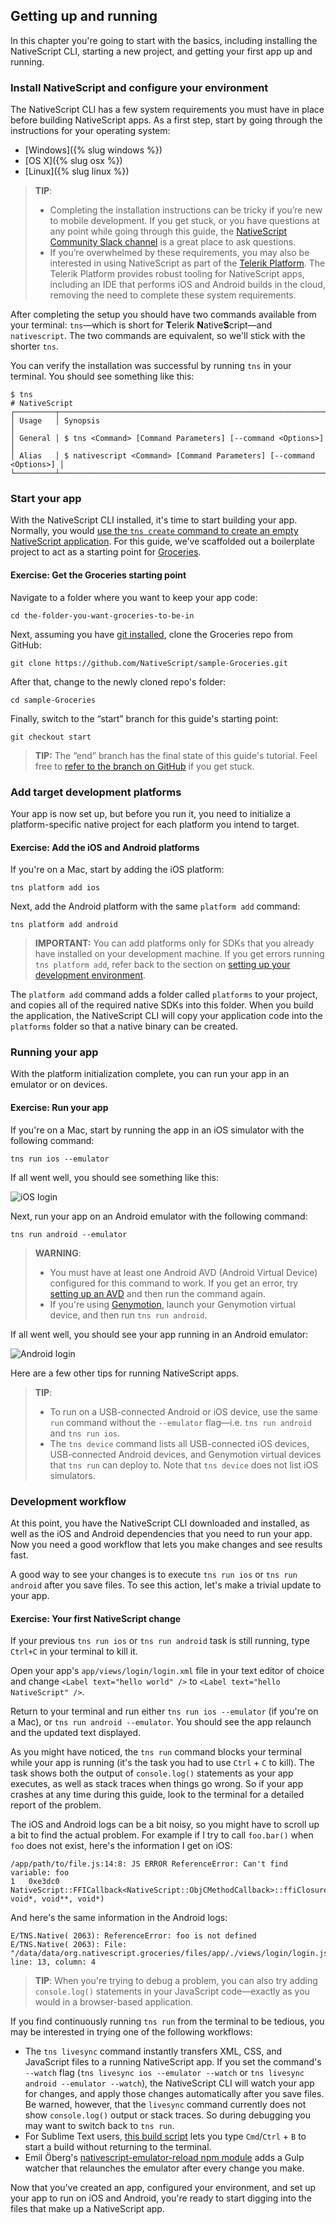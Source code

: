 ## Getting up and running

In this chapter you're going to start with the basics, including installing the NativeScript CLI, starting a new project, and getting your first app up and running.

### Install NativeScript and configure your environment

The NativeScript CLI has a few system requirements you must have in place before building NativeScript apps. As a first step, start by going through the instructions for your operating system:

- [Windows]({% slug windows %})
- [OS X]({% slug osx %})
- [Linux]({% slug linux %})

> **TIP**:
> * Completing the installation instructions can be tricky if you’re new to mobile development. If you get stuck, or you have questions at any point while going through this guide, the [NativeScript Community Slack channel](http://developer.telerik.com/wp-login.php?action=slack-invitation) is a great place to ask questions.
> * If you’re overwhelmed by these requirements, you may also be interested in using NativeScript as part of the [Telerik Platform](http://www.telerik.com/platform). The Telerik Platform provides robust tooling for NativeScript apps, including an IDE that performs iOS and Android builds in the cloud, removing the need to complete these system requirements.

After completing the setup you should have two commands available from your terminal: `tns`—which is short for <b>T</b>elerik <b>N</b>ative<b>S</b>cript—and `nativescript`. The two commands are equivalent, so we'll stick with the shorter `tns`.

You can verify the installation was successful by running `tns` in your terminal. You should see something like this:

```
$ tns
# NativeScript
┌─────────┬─────────────────────────────────────────────────────────────────────┐
│ Usage   │ Synopsis                                                            │
│ General │ $ tns <Command> [Command Parameters] [--command <Options>]          │
│ Alias   │ $ nativescript <Command> [Command Parameters] [--command <Options>] │
└─────────┴─────────────────────────────────────────────────────────────────────┘
```

### Start your app

With the NativeScript CLI installed, it's time to start building your app. Normally, you would [use the `tns create` command to create an empty NativeScript application](https://github.com/NativeScript/NativeScript-cli#create-project). For this guide, we've scaffolded out a boilerplate project to act as a starting point for [Groceries](https://github.com/NativeScript/sample-Groceries).

<h4 class="exercise-start">
    <b>Exercise</b>: Get the Groceries starting point
</h4>

Navigate to a folder where you want to keep your app code:

<div class="no-copy-button"></div>

```
cd the-folder-you-want-groceries-to-be-in
```

Next, assuming you have [git installed](http://www.git-scm.com/), clone the Groceries repo from GitHub:

```
git clone https://github.com/NativeScript/sample-Groceries.git
```

After that, change to the newly cloned repo's folder:

```
cd sample-Groceries
```

Finally, switch to the “start” branch for this guide's starting point:

```
git checkout start
```

>**TIP:** The “end” branch has the final state of this guide's tutorial. Feel free to [refer to the branch on GitHub](https://github.com/NativeScript/sample-Groceries/tree/end) if you get stuck.

<div class="exercise-end"></div>

### Add target development platforms

Your app is now set up, but before you run it, you need to initialize a platform-specific native project for each platform you intend to target.

<h4 class="exercise-start">
    <b>Exercise</b>: Add the iOS and Android platforms
</h4>

If you're on a Mac, start by adding the iOS platform:

```
tns platform add ios
```

Next, add the Android platform with the same `platform add` command:

```
tns platform add android
```

<div class="exercise-end"></div>

>**IMPORTANT:** You can add platforms only for SDKs that you already have installed on your development machine. If you get errors running `tns platform add`, refer back to the section on [setting up your development environment](#install-nativescript-and-configure-your-environment).

The `platform add` command adds a folder called `platforms` to your project, and copies all of the required native SDKs into this folder. When you build the application, the NativeScript CLI will copy your application code into the `platforms` folder so that a native binary can be created.

### Running your app

With the platform initialization complete, you can run your app in an emulator or on devices.

<h4 class="exercise-start">
    <b>Exercise</b>: Run your app
</h4>

If you're on a Mac, start by running the app in an iOS simulator with the following command:

```
tns run ios --emulator
```

If all went well, you should see something like this:

![iOS login]({{site.baseurl}}/img/cli-getting-started/chapter1/ios/1.png)

Next, run your app on an Android emulator with the following command:

```
tns run android --emulator
```

> **WARNING**:
> * You must have at least one Android AVD (Android Virtual Device) configured for this command to work. If you get an error, try [setting up an AVD](http://developer.telerik.com/featured/using-android-emulator-hybrid-mobile-apps-telerik-appbuilder/#managing-avds) and then run the command again.
> * If you're using [Genymotion](https://www.genymotion.com), launch your Genymotion virtual device, and then run `tns run android`.

If all went well, you should see your app running in an Android emulator:

![Android login]({{site.baseurl}}/img/cli-getting-started/chapter1/android/1.png)

<div class="exercise-end"></div>

Here are a few other tips for running NativeScript apps.

> **TIP**:
> * To run on a USB-connected Android or iOS device, use the same `run` command without the `--emulator` flag—i.e. `tns run android` and `tns run ios`.
> * The `tns device` command lists all USB-connected iOS devices, USB-connected Android devices, and Genymotion virtual devices that `tns run` can deploy to. Note that `tns device` does not list iOS simulators.

### Development workflow

At this point, you have the NativeScript CLI downloaded and installed, as well as the iOS and Android dependencies that you need to run your app. Now you need a good workflow that lets you make changes and see results fast.

A good way to see your changes is to execute `tns run ios` or `tns run android` after you save files. To see this action, let's make a trivial update to your app.

<h4 class="exercise-start">
    <b>Exercise</b>: Your first NativeScript change
</h4>

If your previous `tns run ios` or `tns run android` task is still running, type `Ctrl+C` in your terminal to kill it.

Open your app's `app/views/login/login.xml` file in your text editor of choice and change `<Label text="hello world" />` to `<Label text="hello NativeScript" />`.

Return to your terminal and run either `tns run ios --emulator` (if you're on a Mac), or `tns run android --emulator`. You should see the app relaunch and the updated text displayed.

<div class="exercise-end"></div>

As you might have noticed, the `tns run` command blocks your terminal while your app is running (it's the task you had to use `Ctrl` + `C` to kill). The task shows both the output of `console.log()` statements as your app executes, as well as stack traces when things go wrong. So if your app crashes at any time during this guide, look to the terminal for a detailed report of the problem.

The iOS and Android logs can be a bit noisy, so you might have to scroll up a bit to find the actual problem. For example if I try to call `foo.bar()` when `foo` does not exist, here's the information I get on iOS:

```
/app/path/to/file.js:14:8: JS ERROR ReferenceError: Can't find variable: foo
1   0xe3dc0 NativeScript::FFICallback<NativeScript::ObjCMethodCallback>::ffiClosureCallback(ffi_cif*, void*, void**, void*)
```

And here's the same information in the Android logs:

```
E/TNS.Native( 2063): ReferenceError: foo is not defined
E/TNS.Native( 2063): File: "/data/data/org.nativescript.groceries/files/app/./views/login/login.js, line: 13, column: 4
```

> **TIP**: When you're trying to debug a problem, you can also try adding `console.log()` statements in your JavaScript code—exactly as you would in a browser-based application.

If you find continuously running `tns run` from the terminal to be tedious, you may be interested in trying one of the following workflows:

* The `tns livesync` command instantly transfers XML, CSS, and JavaScript files to a running NativeScript app. If you set the command's `--watch` flag (`tns livesync ios --emulator --watch` or `tns livesync android --emulator --watch`), the NativeScript CLI will watch your app for changes, and apply those changes automatically after you save files. Be warned, however, that the `livesync` command currently does not show `console.log()` output or stack traces. So during debugging you may want to switch back to `tns run`.
* For Sublime Text users, [this build script](http://developer.telerik.com/featured/a-nativescript-development-workflow-for-sublime-text/) lets you type `Cmd`/`Ctrl` + `B` to start a build without returning to the terminal.
* Emil Öberg's [nativescript-emulator-reload npm module](https://github.com/emiloberg/nativescript-emulator-reload) adds a Gulp watcher that relaunches the emulator after every change you make.

Now that you've created an app, configured your environment, and set up your app to run on iOS and Android, you're ready to start digging into the files that make up a NativeScript app.